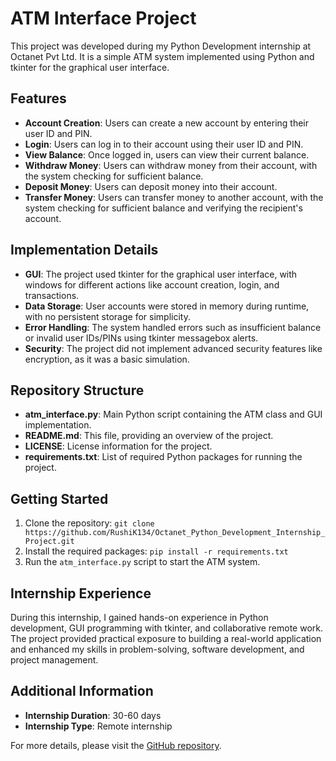 # ATM Interface Project

This project was developed during my Python Development internship at Octanet Pvt Ltd. It is a simple ATM system implemented using Python and tkinter for the graphical user interface.

## Features
- **Account Creation**: Users can create a new account by entering their user ID and PIN.
- **Login**: Users can log in to their account using their user ID and PIN.
- **View Balance**: Once logged in, users can view their current balance.
- **Withdraw Money**: Users can withdraw money from their account, with the system checking for sufficient balance.
- **Deposit Money**: Users can deposit money into their account.
- **Transfer Money**: Users can transfer money to another account, with the system checking for sufficient balance and verifying the recipient's account.

## Implementation Details
- **GUI**: The project used tkinter for the graphical user interface, with windows for different actions like account creation, login, and transactions.
- **Data Storage**: User accounts were stored in memory during runtime, with no persistent storage for simplicity.
- **Error Handling**: The system handled errors such as insufficient balance or invalid user IDs/PINs using tkinter messagebox alerts.
- **Security**: The project did not implement advanced security features like encryption, as it was a basic simulation.

## Repository Structure
- **atm_interface.py**: Main Python script containing the ATM class and GUI implementation.
- **README.md**: This file, providing an overview of the project.
- **LICENSE**: License information for the project.
- **requirements.txt**: List of required Python packages for running the project.

## Getting Started
1. Clone the repository: `git clone https://github.com/RushiK134/Octanet_Python_Development_Internship_Project.git`
2. Install the required packages: `pip install -r requirements.txt`
3. Run the `atm_interface.py` script to start the ATM system.

## Internship Experience
During this internship, I gained hands-on experience in Python development, GUI programming with tkinter, and collaborative remote work. The project provided practical exposure to building a real-world application and enhanced my skills in problem-solving, software development, and project management.

## Additional Information
- **Internship Duration**: 30-60 days
- **Internship Type**: Remote internship

For more details, please visit the [GitHub repository](https://github.com/RushiK134/Octanet_Python_Development_Internship_Project).
